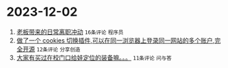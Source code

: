 # 2023-12-02

1. [老板带来的日常离职冲动](https://www.v2ex.com/t/997026) `16条评论` `程序员`
1. [做了一个 cookies 切换插件,可以在同一浏览器上登录同一网站的多个账户,完全开源](https://www.v2ex.com/t/997013) `12条评论` `分享创造`
1. [大家有买过在校门口给娃定位的装备嘛。。。](https://www.v2ex.com/t/997016) `11条评论` `问与答`
